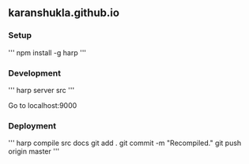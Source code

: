 ## karanshukla.github.io

### Setup
'''
npm install -g harp
'''

### Development
'''
harp server src
'''

Go to localhost:9000

### Deployment
'''
harp compile src docs
git add .
git commit -m "Recompiled."
git push origin master
'''